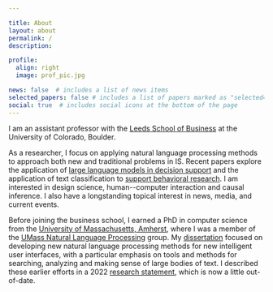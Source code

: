 ```yaml
---

title: About
layout: about
permalink: /
description: 

profile:
  align: right
  image: prof_pic.jpg

news: false  # includes a list of news items
selected_papers: false # includes a list of papers marked as "selected={true}"
social: true  # includes social icons at the bottom of the page
---
```


I am an assistant professor with the <a href="https://www.colorado.edu/business/">Leeds School of Business</a> at the University of Colorado, Boulder.

As a researcher, I focus on applying natural language processing methods to approach both new and traditional problems in IS.
Recent papers explore the application of <a href="https://www.sciencedirect.com/science/article/abs/pii/S0268401224000598">large language models in decision support</a> and the application of text classification to <a href="https://misq.umn.edu/ai-augmented-content-validation-in-behavioral-research-development-and-evaluation-of-the-rater-system.html">support behavioral research</a>. I am interested in design science, human--computer interaction and causal inference. I also have a longstanding topical interest in news, media, and current events.

Before joining the business school, I earned a PhD in computer science from the <a href="https://www.cics.umass.edu/">University of Massachusetts, Amherst</a>, where I was a member of the <a href="https://nlp.cs.umass.edu/">UMass Natural Language Processing</a> group. My <a href="https://scholarworks.umass.edu/entities/publication/170f104a-3079-4269-a08f-f31035ff5f11">dissertation</a> focused on developing new natural language processing methods for new intelligent user interfaces, with a particular emphasis on tools and methods for searching, analyzing and making sense of large bodies of text. I described these earlier efforts in a 2022 <a href="/assets/pdf/ResearchStatement.pdf">research statement</a>, which is now a little out-of-date.
